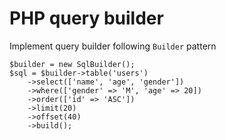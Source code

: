 # PHP query builder

Implement query builder following `Builder` pattern

```
$builder = new SqlBuilder();
$sql = $builder->table('users')
    ->select(['name', 'age', 'gender'])
    ->where(['gender' => 'M', 'age' => 20])
    ->order(['id' => 'ASC'])
    ->limit(20)
    ->offset(40)
    ->build();
```
